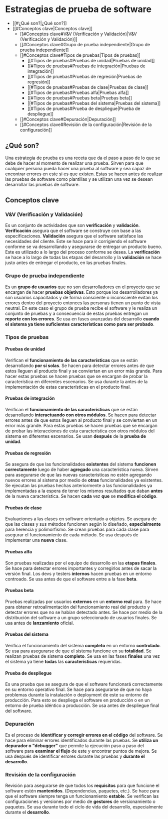 # Estrategias de prueba de software
- [[#¿Qué son?|¿Qué son?]]
- [[#Conceptos clave|Conceptos clave]]
	- [[#Conceptos clave#V&V (Verificación y Validación)|V&V (Verificación y Validación)]]
	- [[#Conceptos clave#Grupo de prueba independiente|Grupo de prueba independiente]]
	- [[#Conceptos clave#Tipos de pruebas|Tipos de pruebas]]
		- [[#Tipos de pruebas#Pruebas de unidad|Pruebas de unidad]]
		- [[#Tipos de pruebas#Pruebas de integración|Pruebas de integración]]
		- [[#Tipos de pruebas#Pruebas de regresión|Pruebas de regresión]]
		- [[#Tipos de pruebas#Pruebas de clase|Pruebas de clase]]
		- [[#Tipos de pruebas#Pruebas alfa|Pruebas alfa]]
		- [[#Tipos de pruebas#Pruebas beta|Pruebas beta]]
		- [[#Tipos de pruebas#Pruebas del sistema|Pruebas del sistema]]
		- [[#Tipos de pruebas#Prueba de despliegue|Prueba de despliegue]]
	- [[#Conceptos clave#Depuración|Depuración]]
	- [[#Conceptos clave#Revisión de la configuración|Revisión de la configuración]]

> <div style="page-break-after:  always;"></div>
## ¿Qué son?
Una estrategia de prueba es una receta que da el paso a paso de lo que se debe de hacer al momento de realizar una prueba. Sirven para que cualquier persona pueda hacer una prueba al software y sea capaz de encontrar errores en este si es que existen. Estas se hacen antes de realizar las pruebas de software como plantillas y se utilizan una vez se desean desarrollar las pruebas de software.

## Conceptos clave
### V&V (Verificación y Validación)
Es un conjunto de actividades que son **verificación** y **validación**. **Verificación** asegura que el software se construye con base a las especificaciones. **Validación** asegura que el software satisface las necesidades del cliente. Este se hace para ir corrigiendo el software conforme se va desarrollando y asegurarse de entregar un producto bueno. Este es utilizado a lo largo del proceso conforme se desea. La **verificación** se hace a lo largo de todas las etapas del desarrollo y la **validación** se hace justo antes de entregar el producto, en las pruebas finales.
### Grupo de prueba independiente
Es un **grupo de usuarios** que no son desarrolladores en el proyecto que se encargan de hacer **pruebas objetivas**. Esto porque los desarrolladores ya son usuarios capacitados y de forma consciente o inconsciente evitan los errores dentro del proyecto entonces las personas tienen un punto de vista neutral. En este caso el grupo de prueba recibe el software y le realiza un conjunto de pruebas y a consecuencia de estas pruebas entregan un **reporte con los errores**. Se usa en fases avanzadas del desarrollo **cuando el sistema ya tiene suficientes características como para ser probado**.
### Tipos de pruebas
#### Pruebas de unidad
Verifican el **funcionamiento de las características** que se están desarrollando **por sí solas**. Se hacen para detectar errores antes de que estos lleguen al producto final y se conviertan en un error más grande. Para hacer estas pruebas se hacen pruebas que se encargan de probar la característica en diferentes escenarios. Se usa durante la antes de la implementación de estas características en el producto final.
#### Pruebas de integración
Verifican el **funcionamiento de las características** que se están desarrollando **interactuando con otros módulos**. Se hacen para detectar errores antes de que estos lleguen al producto final y se conviertan en un error más grande. Para estas pruebas se hacen pruebas que se encargan de probar las interacciones de esta característica con otros módulos del sistema en diferentes escenarios. Se usan **después** de la **prueba de unidad**.
#### Pruebas de regresión
Se asegura de que las funcionalidades **existentes** del sistema **funcionen correctamente** luego de haber **agregado** una característica nueva. Sirven para asegurarse de que las nuevas características no estén agregando nuevos errores al sistema por medio de **otras** funcionalidades ya existentes. Se ejecutan las pruebas hechas anteriormente a las funcionalidades ya implementadas a la espera de tener los mismos resultados que daban **antes** de la nueva característica. Se hacen **cada** vez **que** se **modifica el código**.
#### Pruebas de clase
Evaluaciones a las clases en software orientado a objetos. Se asegura de que las clases y sus métodos funcionen según lo diseñado, **especialmente** para herencia y polimorfismo. Se crean pruebas para cada clase para asegurar el funcionamiento de cada método. Se usa después de implementar una **nueva** clase.
#### Pruebas alfa
Son pruebas realizadas por el equipo de desarrollo en las **etapas finales**. Se hace para detectar errores importantes y corregirlos antes de sacar la versión final. Los devs y testers **internos** hacen pruebas en un entorno controado. Se usa antes de que el software entre a la fase **beta**.
#### Pruebas beta
Pruebas realizadas por usuarios **externos** en un **entorno real** para. Se hace para obtener retroalimentación del funcionamiento real del producto y detectar errores que no se habían detectado antes. Se hace por medio de la distribución del software a un grupo seleccionado de usuarios finales. Se usa antes de **lanzamiento** oficial.
#### Pruebas del sistema
Verifica el funcionamiento del sistema **completo** en un entorno **controlado**. Se usa para asegurarse de que el sistema funcione en su **totalidad**. Se realizan pruebas de sistema **completo**. Se usa en las fases **finales** una vez el sistema ya tiene **todas** las **características** requeridas.
#### Prueba de despliegue
Es una prueba que se asegura de que el software funcionará correctamente en su entorno operativo final. Se hace para asegurarse de que no haya problemas durante la instalación o deployment de este su entorno de producción. Para esto se despliega el software en producción o en un entorno de prueba idéntico a producción. Se usa antes de despliegue final del software.
### Depuración
Es el proceso de **identificar y corregir errores en el código** del software. Se hace para eliminar errores identificados durante las pruebas. Se **utiliza un depurador o "debugger"** que permite la ejecución paso a paso del software para **examinar el flujo** de este y encontrar puntos de mejora. Se usa después de identificar errores durante las pruebas y **durante el desarrollo**.
### Revisión de la configuración
Revisión para asegurarse de que todos los **requisitos** para que funcione el software estén **mantenidos**. (Dependencias, paquetes, etc.). Se hace para que el software siempre tenga un funcionamiento **estable**. Se verifican las configuraciones y versiones por medio de **gestores** de versionamiento o paquetes. Se usa durante todo el ciclo de vida del desarrollo, especialmente durante el **desarrollo**.